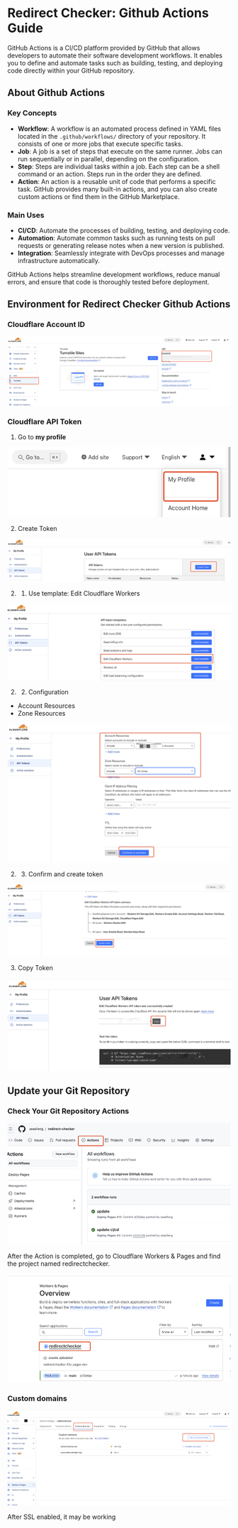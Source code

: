 # Redirect Checker: Github Actions Guide

GitHub Actions is a CI/CD platform provided by GitHub that allows developers to automate their software development workflows. It enables you to define and automate tasks such as building, testing, and deploying code directly within your GitHub repository.

## About Github Actions

### Key Concepts

- **Workflow**: A workflow is an automated process defined in YAML files located in the `.github/workflows/` directory of your repository. It consists of one or more jobs that execute specific tasks.
- **Job**: A job is a set of steps that execute on the same runner. Jobs can run sequentially or in parallel, depending on the configuration.
- **Step**: Steps are individual tasks within a job. Each step can be a shell command or an action. Steps run in the order they are defined.
- **Action**: An action is a reusable unit of code that performs a specific task. GitHub provides many built-in actions, and you can also create custom actions or find them in the GitHub Marketplace.

### Main Uses

- **CI/CD**: Automate the processes of building, testing, and deploying code.
- **Automation**: Automate common tasks such as running tests on pull requests or generating release notes when a new version is published.
- **Integration**: Seamlessly integrate with DevOps processes and manage infrastructure automatically.

GitHub Actions helps streamline development workflows, reduce manual errors, and ensure that code is thoroughly tested before deployment.

## Environment for Redirect Checker Github Actions

### Cloudflare Account ID

![Account ID](images/Account-ID.png)

### Cloudflare API Token

1. Go to **my profile**

![alt text](images/my-profile.png)

2. Create Token

![Create Token1](images/create-token.png)

2. 1. Use template: Edit Cloudflare Workers

![sdf](images/use-template.png)

2. 2. Configuration

- Account Resources
- Zone Resources

![continue](images/continue-summary.png)


2. 3. Confirm and create token

![Create](images/create-token-done.png)


3. Copy Token

![Copy Token](images/copy-token.png)


## Update your Git Repository

### Check Your Git Repository Actions

![Git Repository Actions](images/git-actions.png) 

After the Action is completed, go to Cloudflare Workers & Pages and find the project named redirectchecker.

![Conf](images/redirectchecker-pages.png)


### Custom domains

![Custom domains](images/custom-domains.png)

After SSL enabled, it may be working 
